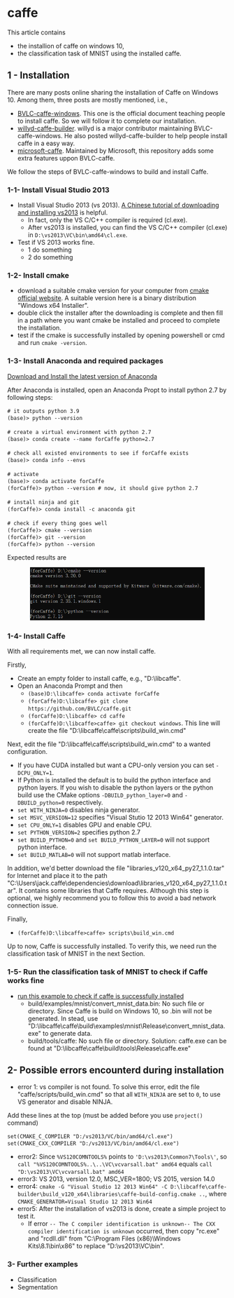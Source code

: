 # caffe
This article contains
+ the installion of caffe on windows 10,
+ the classification task of MNIST using the installed caffe.
## 1 - Installation
There are many posts online sharing the installation of Caffe on Windows 10. Among them, three posts are mostly mentioned, i.e., 
+ [BVLC-caffe-windows](https://github.com/BVLC/caffe/tree/windows/). This one is the official document teaching people to install caffe. So we will follow it to complete our installation.
+ [willyd-caffe-builder](https://github.com/willyd/caffe-builder). willyd is a major contributor maintaining BVLC-caffe-windows. He also posted willyd-caffe-builder to help people install caffe in a easy way.
+ [microsoft-caffe](https://github.com/microsoft/caffe). Maintained by Microsoft, this repository adds some extra features uppon BVLC-caffe.

We follow the steps of BVLC-caffe-windows to build and install Caffe.
### 1-1- Install Visual Studio 2013
+ Install Visual Studio 2013 (vs 2013). [A Chinese tutorial of downloading and installing vs2013](https://jingyan.baidu.com/article/3ea5148999921f52e61bbae0.html) is helpful.
  + In fact, only the VS C/C++ compiler is required (cl.exe). 
  + After vs2013 is installed, you can find the VS C/C++ compiler (cl.exe) in `D:\vs2013\VC\bin\amd64\cl.exe`.
+ Test if VS 2013 works fine.
  + 1 do something
  + 2 do something
### 1-2- Install cmake
+ download a suitable cmake version for your computer from [cmake official website](https://cmake.org/download/). A suitable version here is a binary distribution "Windows x64 Installer".
+ double click the installer after the downloading is complete and then fill in a path where you want cmake be installed and proceed to complete the installation.
+ test if the cmake is successfully installed by opening powershell or cmd and run `cmake -version`.
### 1-3- Install Anaconda and required packages
[Download and Install the latest version of Anaconda](https://www.anaconda.com/?modal=nucleus)

After Anaconda is installed, open an Anaconda Propt to install python 2.7 by following steps:
```
# it outputs python 3.9
(base)> python --version

# create a virtual environment with python 2.7
(base)> conda create --name forCaffe python=2.7

# check all existed environments to see if forCaffe exists
(base)> conda info --envs

# activate
(base)> conda activate forCaffe
(forCaffe)> python --version # now, it should give python 2.7

# install ninja and git
(forCaffe)> conda install -c anaconda git

# check if every thing goes well
(forCaffe)> cmake --version
(forCaffe)> git --version
(forCaffe)> python --version
```
Expected results are
<p align="center">
  <img src="check_before_installation.png" width="400" title="check_before_installation">
</p>

### 1-4- Install Caffe
With all requirements met, we can now install caffe.

Firstly, 
+ Create an empty folder to install caffe, e.g., "D:\libcaffe\".
+ Open an Anaconda Prompt and then
  + `(base)D:\libcaffe> conda activate forCaffe`
  + `(forCaffe)D:\libcaffe> git clone https://github.com/BVLC/caffe.git`
  + `(forCaffe)D:\libcaffe> cd caffe`
  + `(forCaffe)D:\libcaffe>caffe> git checkout windows`. This line will create the file "D:\libcaffe\caffe\scripts\build_win.cmd"

Next, edit the file "D:\libcaffe\caffe\scripts\build_win.cmd" to a wanted configuration.
+ If you have CUDA installed but want a CPU-only version you can set `-DCPU_ONLY=1`.
+ If Python is installed the default is to build the python interface and python layers. If you wish to disable the python layers or the python build use the CMake options `-DBUILD_python_layer=0` and `-DBUILD_python=0` respectively.
+ `set WITH_NINJA=0` disables ninja generator.
+ `set MSVC_VERSION=12` specifies "Visual Stutio 12 2013 Win64" generator.
+ `set CPU_ONLY=1` disables GPU and enable CPU.
+ `set PYTHON_VERSION=2` specifies python 2.7
+ `set BUILD_PYTHON=0` and `set BUILD_PYTHON_LAYER=0` will not support python interface.
+ `set BUILD_MATLAB=0` will not support matlab interface.

In addition, we'd better download the file "libraries_v120_x64_py27_1.1.0.tar" for Internet and place it to the path "C:\Users\jack\.caffe\dependencies\download\libraries_v120_x64_py27_1.1.0.tar". It contains some libraries that Caffe requires. Although this step is optional, we highly recommend you to follow this to avoid a bad network connection issue.

Finally, 
+ `(forCaffe)D:\libcaffe>caffe> scripts\build_win.cmd`

Up to now, Caffe is successfully installed. To verify this, we need run the classification task of MNIST in the next Section.

### 1-5- Run the classification task of MNIST to check if Caffe works fine
+ [run this example to check if caffe is successfully installed](https://caffe.berkeleyvision.org/gathered/examples/mnist.html)
  + build/examples/mnist/convert_mnist_data.bin: No such file or directory. Since Caffe is build on Windows 10, so .bin will not be generated. In stead, use "D:\libcaffe\caffe\build\examples\mnist\Release\convert_mnist_data.exe" to generate data.
  + build/tools/caffe: No such file or directory. Solution: caffe.exe can be found at "D:\libcaffe\caffe\build\tools\Release\caffe.exe"

## 2- Possible errors encounterd during installation
+ error 1: vs compiler is not found. To solve this error, edit the file "caffe/scripts/build_win.cmd" so that all `WITH_NINJA` are set to `0`, to use VS generator and disable NINJA.

Add these lines at the top (must be added before you use `project()` command)
```
set(CMAKE_C_COMPILER "D:/vs2013/VC/bin/amd64/cl.exe")
set(CMAKE_CXX_COMPILER "D:/vs2013/VC/bin/amd64/cl.exe")
```
+ error2: Since `%VS120COMNTOOLS%` points to `'D:\vs2013\Common7\Tools\'`, so `call "%VS120COMNTOOLS%..\..\VC\vcvarsall.bat" amd64` equals `call "D:\vs2013\VC\vcvarsall.bat" amd64`
+ error3: VS 2013, version 12.0, MSC_VER=1800; VS 2015, version 14.0
+ error4: `cmake -G "Visual Studio 12 2013 Win64" -C D:\libcaffe\caffe-builder\build_v120_x64\libraries\caffe-build-config.cmake ..`, where `CMAKE_GENERATOR=Visual Studio 12 2013 Win64`
+ error5: After the installation of vs2013 is done, create a simple project to test it.
  + If error `-- The C compiler identification is unknown-- The CXX compiler identification is unknown` occurred, then copy "rc.exe" and "rcdll.dll" from "C:\Program Files (x86)\Windows Kits\8.1\bin\x86\" to replace "D:\vs2013\VC\bin\".
### 3- Further examples
+ Classification
+ Segmentation
